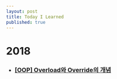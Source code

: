 ```yaml
---
layout: post
title: Today I Learned
published: true
---
```


# 2018

* ### [ [OOP] Overload와 Override의 개념 ](http://ykss.github.io/overload_override)
